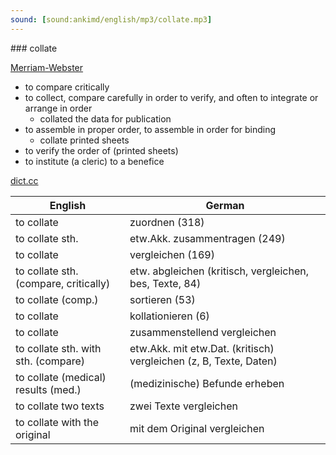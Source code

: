 ```yaml
---
sound: [sound:ankimd/english/mp3/collate.mp3]
---
```


\### collate

[Merriam-Webster](https://www.merriam-webster.com/dictionary/collate)

- to compare critically
- to collect, compare carefully in order to verify, and often to integrate or arrange in order
    - collated the data for publication
- to assemble in proper order, to assemble in order for binding
    - collate printed sheets
- to verify the order of (printed sheets)
- to institute (a cleric) to a benefice

[dict.cc](https://www.dict.cc/collate)

| English        | German       |
| -------------- | ------------ |
| to collate | zuordnen (318) |
| to collate sth. | etw.Akk. zusammentragen (249) |
| to collate | vergleichen (169) |
| to collate sth. (compare, critically) | etw. abgleichen (kritisch, vergleichen, bes, Texte, 84) |
| to collate (comp.) | sortieren (53) |
| to collate | kollationieren (6) |
| to collate | zusammenstellend vergleichen |
| to collate sth. with sth. (compare) | etw.Akk. mit etw.Dat. (kritisch) vergleichen (z, B, Texte, Daten) |
| to collate (medical) results (med.) | (medizinische) Befunde erheben |
| to collate two texts | zwei Texte vergleichen |
| to collate with the original | mit dem Original vergleichen |
